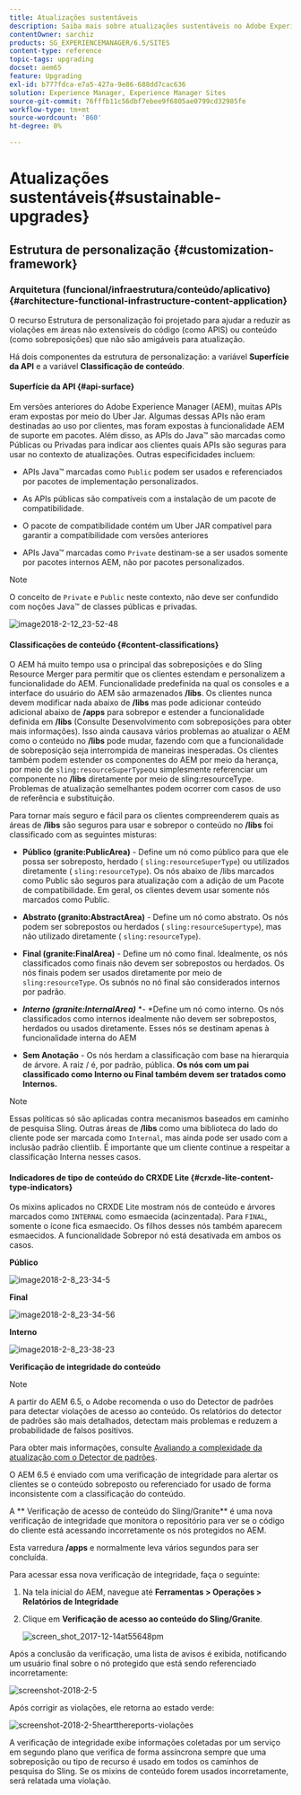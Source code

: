 ```yaml
---
title: Atualizações sustentáveis
description: Saiba mais sobre atualizações sustentáveis no Adobe Experience Manager 6.4.
contentOwner: sarchiz
products: SG_EXPERIENCEMANAGER/6.5/SITES
content-type: reference
topic-tags: upgrading
docset: aem65
feature: Upgrading
exl-id: b777fdca-e7a5-427a-9e86-688dd7cac636
solution: Experience Manager, Experience Manager Sites
source-git-commit: 76fffb11c56dbf7ebee9f6805ae0799cd32985fe
workflow-type: tm+mt
source-wordcount: '860'
ht-degree: 0%

---
```


# Atualizações sustentáveis{#sustainable-upgrades}

## Estrutura de personalização {#customization-framework}

### Arquitetura (funcional/infraestrutura/conteúdo/aplicativo)  {#architecture-functional-infrastructure-content-application}

O recurso Estrutura de personalização foi projetado para ajudar a reduzir as violações em áreas não extensíveis do código (como APIS) ou conteúdo (como sobreposições) que não são amigáveis para atualização.

Há dois componentes da estrutura de personalização: a variável **Superfície da API** e a variável **Classificação de conteúdo**.

#### Superfície da API {#api-surface}

Em versões anteriores do Adobe Experience Manager (AEM), muitas APIs eram expostas por meio do Uber Jar. Algumas dessas APIs não eram destinadas ao uso por clientes, mas foram expostas à funcionalidade AEM de suporte em pacotes. Além disso, as APIs do Java™ são marcadas como Públicas ou Privadas para indicar aos clientes quais APIs são seguras para usar no contexto de atualizações. Outras especificidades incluem:

* APIs Java™ marcadas como `Public` podem ser usados e referenciados por pacotes de implementação personalizados.

* As APIs públicas são compatíveis com a instalação de um pacote de compatibilidade.
* O pacote de compatibilidade contém um Uber JAR compatível para garantir a compatibilidade com versões anteriores
* APIs Java™ marcadas como `Private` destinam-se a ser usados somente por pacotes internos AEM, não por pacotes personalizados.

>[!NOTE]
>
>O conceito de `Private` e `Public` neste contexto, não deve ser confundido com noções Java™ de classes públicas e privadas.

![image2018-2-12_23-52-48](assets/image2018-2-12_23-52-48.png)

#### Classificações de conteúdo {#content-classifications}

O AEM há muito tempo usa o principal das sobreposições e do Sling Resource Merger para permitir que os clientes estendam e personalizem a funcionalidade do AEM. Funcionalidade predefinida na qual os consoles e a interface do usuário do AEM são armazenados **/libs**. Os clientes nunca devem modificar nada abaixo de **/libs** mas pode adicionar conteúdo adicional abaixo de **/apps** para sobrepor e estender a funcionalidade definida em **/libs** (Consulte Desenvolvimento com sobreposições para obter mais informações). Isso ainda causava vários problemas ao atualizar o AEM como o conteúdo no **/libs** pode mudar, fazendo com que a funcionalidade de sobreposição seja interrompida de maneiras inesperadas. Os clientes também podem estender os componentes do AEM por meio da herança, por meio de `sling:resourceSuperType`ou simplesmente referenciar um componente no **/libs** diretamente por meio de sling:resourceType. Problemas de atualização semelhantes podem ocorrer com casos de uso de referência e substituição.

Para tornar mais seguro e fácil para os clientes compreenderem quais as áreas de **/libs** são seguros para usar e sobrepor o conteúdo no **/libs** foi classificado com as seguintes misturas:

* **Público (granite:PublicArea)** - Define um nó como público para que ele possa ser sobreposto, herdado ( `sling:resourceSuperType`) ou utilizados diretamente ( `sling:resourceType`). Os nós abaixo de /libs marcados como Public são seguros para atualização com a adição de um Pacote de compatibilidade. Em geral, os clientes devem usar somente nós marcados como Public.

* **Abstrato (granito:AbstractArea)** - Define um nó como abstrato. Os nós podem ser sobrepostos ou herdados ( `sling:resourceSupertype`), mas não utilizado diretamente ( `sling:resourceType`).

* **Final (granite:FinalArea)** - Define um nó como final. Idealmente, os nós classificados como finais não devem ser sobrepostos ou herdados. Os nós finais podem ser usados diretamente por meio de `sling:resourceType`. Os subnós no nó final são considerados internos por padrão.

* ***Interno (granite:InternalArea)*** *- *Define um nó como interno. Os nós classificados como internos idealmente não devem ser sobrepostos, herdados ou usados diretamente. Esses nós se destinam apenas à funcionalidade interna do AEM

* **Sem Anotação** - Os nós herdam a classificação com base na hierarquia de árvore. A raiz / é, por padrão, pública. **Os nós com um pai classificado como Interno ou Final também devem ser tratados como Internos.**

>[!NOTE]
>
>Essas políticas só são aplicadas contra mecanismos baseados em caminho de pesquisa Sling. Outras áreas de **/libs** como uma biblioteca do lado do cliente pode ser marcada como `Internal`, mas ainda pode ser usado com a inclusão padrão clientlib. É importante que um cliente continue a respeitar a classificação Interna nesses casos.

#### Indicadores de tipo de conteúdo do CRXDE Lite {#crxde-lite-content-type-indicators}

Os mixins aplicados no CRXDE Lite mostram nós de conteúdo e árvores marcados como `INTERNAL` como esmaecida (acinzentada). Para `FINAL`, somente o ícone fica esmaecido. Os filhos desses nós também aparecem esmaecidos. A funcionalidade Sobrepor nó está desativada em ambos os casos.

**Público**

![image2018-2-8_23-34-5](assets/image2018-2-8_23-34-5.png)

**Final**

![image2018-2-8_23-34-56](assets/image2018-2-8_23-34-56.png)

**Interno**

![image2018-2-8_23-38-23](assets/image2018-2-8_23-38-23.png)

**Verificação de integridade do conteúdo**

>[!NOTE]
>
>A partir do AEM 6.5, o Adobe recomenda o uso do Detector de padrões para detectar violações de acesso ao conteúdo. Os relatórios do detector de padrões são mais detalhados, detectam mais problemas e reduzem a probabilidade de falsos positivos.
>
>Para obter mais informações, consulte [Avaliando a complexidade da atualização com o Detector de padrões](/help/sites-deploying/pattern-detector.md).

O AEM 6.5 é enviado com uma verificação de integridade para alertar os clientes se o conteúdo sobreposto ou referenciado for usado de forma inconsistente com a classificação do conteúdo.

A ** Verificação de acesso de conteúdo do Sling/Granite** é uma nova verificação de integridade que monitora o repositório para ver se o código do cliente está acessando incorretamente os nós protegidos no AEM.

Esta varredura **/apps** e normalmente leva vários segundos para ser concluída.

Para acessar essa nova verificação de integridade, faça o seguinte:

1. Na tela inicial do AEM, navegue até **Ferramentas > Operações > Relatórios de Integridade**
1. Clique em **Verificação de acesso ao conteúdo do Sling/Granite**.

   ![screen_shot_2017-12-14at55648pm](assets/screen_shot_2017-12-14at55648pm.png)

Após a conclusão da verificação, uma lista de avisos é exibida, notificando um usuário final sobre o nó protegido que está sendo referenciado incorretamente:

![screenshot-2018-2-5](assets/screenshot-2018-2-5healthreports.png)

Após corrigir as violações, ele retorna ao estado verde:

![screenshot-2018-2-5heartthereports-violações](assets/screenshot-2018-2-5healthreports-violations.png)

A verificação de integridade exibe informações coletadas por um serviço em segundo plano que verifica de forma assíncrona sempre que uma sobreposição ou tipo de recurso é usado em todos os caminhos de pesquisa do Sling. Se os mixins de conteúdo forem usados incorretamente, será relatada uma violação.
